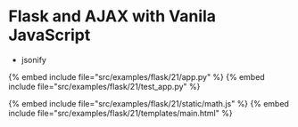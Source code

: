 # Flask and AJAX with Vanila JavaScript

* jsonify

{% embed include file="src/examples/flask/21/app.py" %}
{% embed include file="src/examples/flask/21/test_app.py" %}

{% embed include file="src/examples/flask/21/static/math.js" %}
{% embed include file="src/examples/flask/21/templates/main.html" %}



